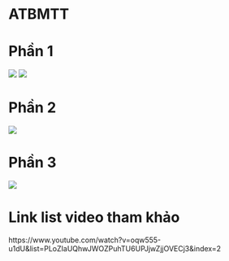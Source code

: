 # ATBMTT
<h1>Phần 1</h1>
<img src="https://github.com/Dawn-Zzz/ATBMTT/assets/105932339/a1816cbf-ec1d-451d-9bf1-8f99e3811d1b"/>
<img src="https://github.com/Dawn-Zzz/ATBMTT/assets/105932339/988165be-7af6-4e07-beb1-205f96ed9374"/>
<h1>Phần 2</h1>
<img src="https://github.com/Dawn-Zzz/ATBMTT/assets/105932339/d28521d4-fc51-4dd5-a74c-558e0c6d8b08"/>
<h1>Phần 3</h1>
<img src="https://github.com/Dawn-Zzz/ATBMTT/assets/105932339/4b17fec9-9b26-4618-b4f3-60775239d68f"/>
<h1>Link list video tham khảo</h1>
<a>https://www.youtube.com/watch?v=oqw555-u1dU&list=PLoZIaUQhwJWOZPuhTU6UPJjwZjjOVECj3&index=2</a>

